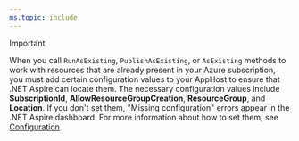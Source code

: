 ```yaml
---
ms.topic: include
---
```


> [!IMPORTANT]
> When you call `RunAsExisting`, `PublishAsExisting`, or `AsExisting` methods to work with resources that are already present in your Azure subscription, you must add certain configuration values to your AppHost to ensure that .NET Aspire can locate them. The necessary configuration values include **SubscriptionId**, **AllowResourceGroupCreation**, **ResourceGroup**, and **Location**. If you don't set them, "Missing configuration" errors appear in the .NET Aspire dashboard. For more information about how to set them, see [Configuration](../local-provisioning.md#configuration).
